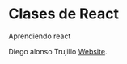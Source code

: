 # Clases de React
 Aprendiendo react

 Diego alonso Trujillo [Website](https://devtrujillo.herokuapp.com).
